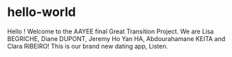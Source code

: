 # hello-world
Hello !
Welcome to the AAYEE final Great Transition Project. We are Lisa BEGRICHE, Diane DUPONT, Jeremy Ho Yan HA, Abdourahamane KEITA and Clara RIBEIRO! 
This is our brand new dating app, Listen.

